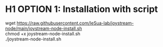 # H1 OPTION 1: Installation with script
wget https://raw.githubusercontent.com/IeSua-lab/joystream-node/main/joystream-node-install.sh  
chmod +x joystream-node-install.sh  
./joystream-node-install.sh 

